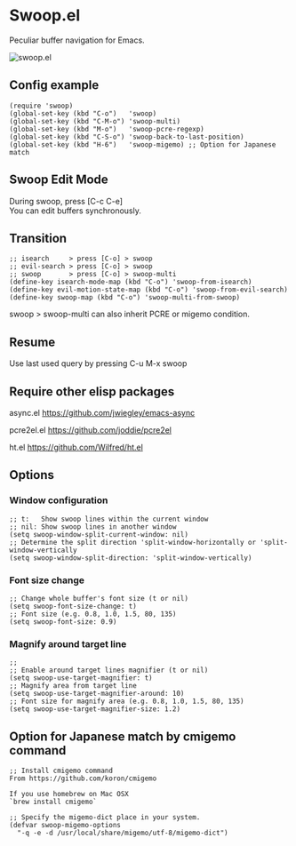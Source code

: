 # Swoop.el

Peculiar buffer navigation for Emacs.

![swoop.el](https://raw2.github.com/ShingoFukuyama/images/master/swoop.gif)

## Config example

```
(require 'swoop)
(global-set-key (kbd "C-o")   'swoop)
(global-set-key (kbd "C-M-o") 'swoop-multi)
(global-set-key (kbd "M-o")   'swoop-pcre-regexp)
(global-set-key (kbd "C-S-o") 'swoop-back-to-last-position)
(global-set-key (kbd "H-6")   'swoop-migemo) ;; Option for Japanese match
```

## Swoop Edit Mode
During swoop, press [C-c C-e]  
You can edit buffers synchronously.

## Transition

```
;; isearch     > press [C-o] > swoop
;; evil-search > press [C-o] > swoop
;; swoop       > press [C-o] > swoop-multi
(define-key isearch-mode-map (kbd "C-o") 'swoop-from-isearch)
(define-key evil-motion-state-map (kbd "C-o") 'swoop-from-evil-search)
(define-key swoop-map (kbd "C-o") 'swoop-multi-from-swoop)
```
swoop > swoop-multi can also inherit PCRE or migemo condition.

## Resume
Use last used query by pressing C-u M-x swoop


## Require other elisp packages

async.el    https://github.com/jwiegley/emacs-async

pcre2el.el  https://github.com/joddie/pcre2el

ht.el       https://github.com/Wilfred/ht.el

## Options

### Window configuration
```
;; t:   Show swoop lines within the current window
;; nil: Show swoop lines in another window
(setq swoop-window-split-current-window: nil)
;; Determine the split direction 'split-window-horizontally or 'split-window-vertically
(setq swoop-window-split-direction: 'split-window-vertically)
```


### Font size change
```
;; Change whole buffer's font size (t or nil)
(setq swoop-font-size-change: t)
;; Font size (e.g. 0.8, 1.0, 1.5, 80, 135)
(setq swoop-font-size: 0.9)
```


### Magnify around target line
```
;;
;; Enable around target lines magnifier (t or nil)
(setq swoop-use-target-magnifier: t)
;; Magnify area from target line
(setq swoop-use-target-magnifier-around: 10)
;; Font size for magnify area (e.g. 0.8, 1.0, 1.5, 80, 135)
(setq swoop-use-target-magnifier-size: 1.2)
```


## Option for Japanese match by cmigemo command

```
;; Install cmigemo command
From https://github.com/koron/cmigemo  

If you use homebrew on Mac OSX  
`brew install cmigemo`

;; Specify the migemo-dict place in your system.
(defvar swoop-migemo-options
  "-q -e -d /usr/local/share/migemo/utf-8/migemo-dict")
```

